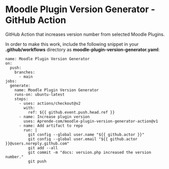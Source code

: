 # Moodle Plugin Version Generator - GitHub Action
GitHub Action that increases version number from selected Moodle Plugins.

In order to make this work, include the following snippet in your **.github/workflows** directory as **moodle-plugin-version-generator.yaml**:

```
name: Moodle Plugin Version Generator
on:
  push:
    branches:
      - main
jobs:
  generate:
    name: Moodle Plugin Version Generator
    runs-on: ubuntu-latest
    steps:
      - uses: actions/checkout@v2
        with:
          ref: ${{ github.event.push.head.ref }}
      - name: Increase plugin version
        uses: Aprende-com/moodle-plugin-version-generator-action@v1
      - name: Add artifact to repo
        run: |
          git config --global user.name "${{ github.actor }}"
          git config --global user.email "${{ github.actor }}@users.noreply.github.com"
          git add --all
          git commit -m "docs: version.php increased the version number."
          git push
```

